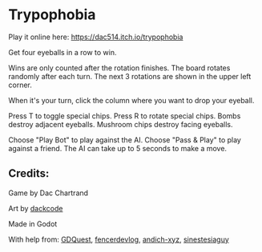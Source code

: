 # Trypophobia

Play it online here: https://dac514.itch.io/trypophobia

Get four eyeballs in a row to win.

Wins are only counted after the rotation finishes. The board rotates randomly after each turn. The next 3 rotations are shown in the upper left corner.

When it's your turn, click the column where you want to drop your eyeball.

Press T to toggle special chips. Press R to rotate special chips. Bombs destroy adjacent eyeballs. Mushroom chips destroy facing eyeballs.

Choose "Play Bot" to play against the AI. Choose "Pass & Play" to play against a friend. The AI can take up to 5 seconds to make a move.

## Credits:

Game by Dac Chartrand

Art by [dackcode](https://www.deviantart.com/dackcode)

Made in Godot

With help from: [GDQuest](https://www.gdquest.com), [fencerdevlog](https://godotshaders.com/shader/2d-fireworks), [andich-xyz](https://godotshaders.com/shader/highlight-canvasitem), [sinestesiaguy](https://opengameart.org/content/2d-explosion-animations-frame-by-frame)
